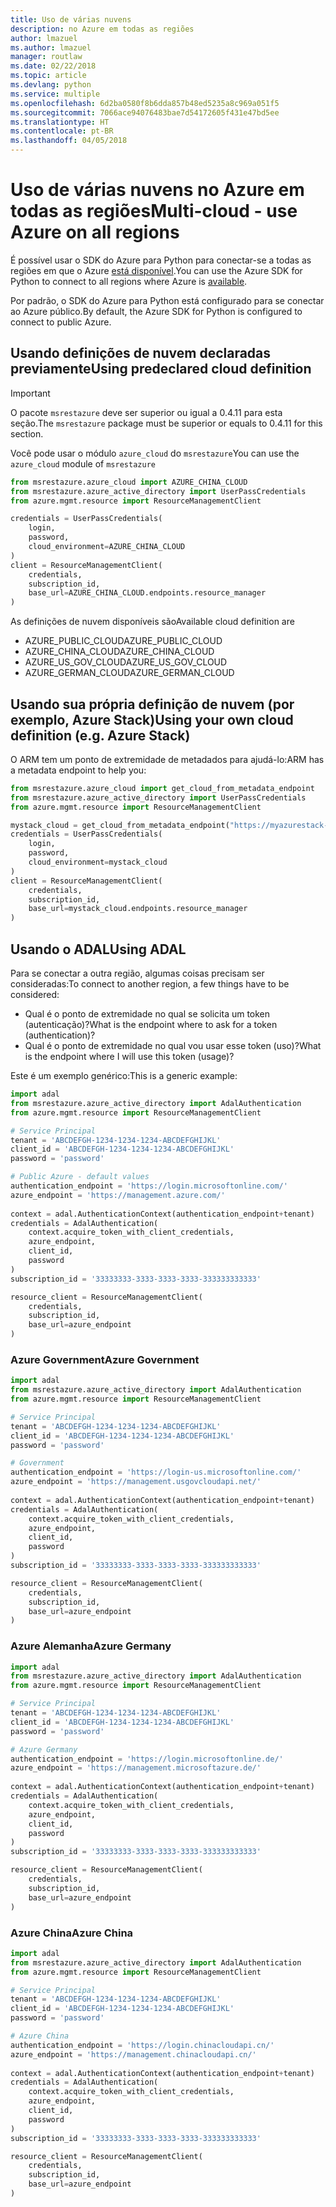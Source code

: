 ```yaml
---
title: Uso de várias nuvens
description: no Azure em todas as regiões
author: lmazuel
ms.author: lmazuel
manager: routlaw
ms.date: 02/22/2018
ms.topic: article
ms.devlang: python
ms.service: multiple
ms.openlocfilehash: 6d2ba0580f8b6dda857b48ed5235a8c969a051f5
ms.sourcegitcommit: 7066ace94076483bae7d54172605f431e47bd5ee
ms.translationtype: HT
ms.contentlocale: pt-BR
ms.lasthandoff: 04/05/2018
---
```

# <a name="multi-cloud---use-azure-on-all-regions"></a><span data-ttu-id="60795-103">Uso de várias nuvens no Azure em todas as regiões</span><span class="sxs-lookup"><span data-stu-id="60795-103">Multi-cloud - use Azure on all regions</span></span>

<span data-ttu-id="60795-104">É possível usar o SDK do Azure para Python para conectar-se a todas as regiões em que o Azure [está disponível](https://azure.microsoft.com/regions/services).</span><span class="sxs-lookup"><span data-stu-id="60795-104">You can use the Azure SDK for Python to connect to all regions where Azure is [available](https://azure.microsoft.com/regions/services).</span></span>

<span data-ttu-id="60795-105">Por padrão, o SDK do Azure para Python está configurado para se conectar ao Azure público.</span><span class="sxs-lookup"><span data-stu-id="60795-105">By default, the Azure SDK for Python is configured to connect to public Azure.</span></span>

## <a name="using-predeclared-cloud-definition"></a><span data-ttu-id="60795-106">Usando definições de nuvem declaradas previamente</span><span class="sxs-lookup"><span data-stu-id="60795-106">Using predeclared cloud definition</span></span>

> [!IMPORTANT]
> <span data-ttu-id="60795-107">O pacote `msrestazure` deve ser superior ou igual a 0.4.11 para esta seção.</span><span class="sxs-lookup"><span data-stu-id="60795-107">The `msrestazure` package must be superior or equals to 0.4.11 for this section.</span></span>

<span data-ttu-id="60795-108">Você pode usar o módulo `azure_cloud` do `msrestazure`</span><span class="sxs-lookup"><span data-stu-id="60795-108">You can use the `azure_cloud` module of `msrestazure`</span></span>

```python
from msrestazure.azure_cloud import AZURE_CHINA_CLOUD
from msrestazure.azure_active_directory import UserPassCredentials
from azure.mgmt.resource import ResourceManagementClient

credentials = UserPassCredentials(
    login,
    password,
    cloud_environment=AZURE_CHINA_CLOUD
)
client = ResourceManagementClient(
    credentials,
    subscription_id,
    base_url=AZURE_CHINA_CLOUD.endpoints.resource_manager
)
``` 
  
<span data-ttu-id="60795-109">As definições de nuvem disponíveis são</span><span class="sxs-lookup"><span data-stu-id="60795-109">Available cloud definition are</span></span>
  - <span data-ttu-id="60795-110">AZURE_PUBLIC_CLOUD</span><span class="sxs-lookup"><span data-stu-id="60795-110">AZURE_PUBLIC_CLOUD</span></span>
  - <span data-ttu-id="60795-111">AZURE_CHINA_CLOUD</span><span class="sxs-lookup"><span data-stu-id="60795-111">AZURE_CHINA_CLOUD</span></span>
  - <span data-ttu-id="60795-112">AZURE_US_GOV_CLOUD</span><span class="sxs-lookup"><span data-stu-id="60795-112">AZURE_US_GOV_CLOUD</span></span>
  - <span data-ttu-id="60795-113">AZURE_GERMAN_CLOUD</span><span class="sxs-lookup"><span data-stu-id="60795-113">AZURE_GERMAN_CLOUD</span></span>

## <a name="using-your-own-cloud-definition-eg-azure-stack"></a><span data-ttu-id="60795-114">Usando sua própria definição de nuvem (por exemplo, Azure Stack)</span><span class="sxs-lookup"><span data-stu-id="60795-114">Using your own cloud definition (e.g. Azure Stack)</span></span>
<span data-ttu-id="60795-115">O ARM tem um ponto de extremidade de metadados para ajudá-lo:</span><span class="sxs-lookup"><span data-stu-id="60795-115">ARM has a metadata endpoint to help you:</span></span>

```python
from msrestazure.azure_cloud import get_cloud_from_metadata_endpoint
from msrestazure.azure_active_directory import UserPassCredentials
from azure.mgmt.resource import ResourceManagementClient

mystack_cloud = get_cloud_from_metadata_endpoint("https://myazurestack-arm-endpoint.com")
credentials = UserPassCredentials(
    login,
    password,
    cloud_environment=mystack_cloud
)
client = ResourceManagementClient(
    credentials,
    subscription_id,
    base_url=mystack_cloud.endpoints.resource_manager
)
```
## <a name="using-adal"></a><span data-ttu-id="60795-116">Usando o ADAL</span><span class="sxs-lookup"><span data-stu-id="60795-116">Using ADAL</span></span>

<span data-ttu-id="60795-117">Para se conectar a outra região, algumas coisas precisam ser consideradas:</span><span class="sxs-lookup"><span data-stu-id="60795-117">To connect to another region, a few things have to be considered:</span></span>

- <span data-ttu-id="60795-118">Qual é o ponto de extremidade no qual se solicita um token (autenticação)?</span><span class="sxs-lookup"><span data-stu-id="60795-118">What is the endpoint where to ask for a token (authentication)?</span></span>
- <span data-ttu-id="60795-119">Qual é o ponto de extremidade no qual vou usar esse token (uso)?</span><span class="sxs-lookup"><span data-stu-id="60795-119">What is the endpoint where I will use this token (usage)?</span></span>

<span data-ttu-id="60795-120">Este é um exemplo genérico:</span><span class="sxs-lookup"><span data-stu-id="60795-120">This is a generic example:</span></span>

```python
import adal
from msrestazure.azure_active_directory import AdalAuthentication
from azure.mgmt.resource import ResourceManagementClient

# Service Principal
tenant = 'ABCDEFGH-1234-1234-1234-ABCDEFGHIJKL'
client_id = 'ABCDEFGH-1234-1234-1234-ABCDEFGHIJKL'
password = 'password'

# Public Azure - default values
authentication_endpoint = 'https://login.microsoftonline.com/'
azure_endpoint = 'https://management.azure.com/'
    
context = adal.AuthenticationContext(authentication_endpoint+tenant)
credentials = AdalAuthentication(
    context.acquire_token_with_client_credentials,
    azure_endpoint,
    client_id,
    password
)
subscription_id = '33333333-3333-3333-3333-333333333333'

resource_client = ResourceManagementClient(
    credentials,
    subscription_id,
    base_url=azure_endpoint
)
```

### <a name="azure-government"></a><span data-ttu-id="60795-121">Azure Government</span><span class="sxs-lookup"><span data-stu-id="60795-121">Azure Government</span></span>
```python
import adal
from msrestazure.azure_active_directory import AdalAuthentication
from azure.mgmt.resource import ResourceManagementClient

# Service Principal
tenant = 'ABCDEFGH-1234-1234-1234-ABCDEFGHIJKL'
client_id = 'ABCDEFGH-1234-1234-1234-ABCDEFGHIJKL'
password = 'password'

# Government
authentication_endpoint = 'https://login-us.microsoftonline.com/'
azure_endpoint = 'https://management.usgovcloudapi.net/'
    
context = adal.AuthenticationContext(authentication_endpoint+tenant)
credentials = AdalAuthentication(
    context.acquire_token_with_client_credentials,
    azure_endpoint,
    client_id,
    password
)
subscription_id = '33333333-3333-3333-3333-333333333333'

resource_client = ResourceManagementClient(
    credentials,
    subscription_id,
    base_url=azure_endpoint
)
```

### <a name="azure-germany"></a><span data-ttu-id="60795-122">Azure Alemanha</span><span class="sxs-lookup"><span data-stu-id="60795-122">Azure Germany</span></span>
```python
import adal
from msrestazure.azure_active_directory import AdalAuthentication
from azure.mgmt.resource import ResourceManagementClient

# Service Principal
tenant = 'ABCDEFGH-1234-1234-1234-ABCDEFGHIJKL'
client_id = 'ABCDEFGH-1234-1234-1234-ABCDEFGHIJKL'
password = 'password'

# Azure Germany
authentication_endpoint = 'https://login.microsoftonline.de/'
azure_endpoint = 'https://management.microsoftazure.de/'
    
context = adal.AuthenticationContext(authentication_endpoint+tenant)
credentials = AdalAuthentication(
    context.acquire_token_with_client_credentials,
    azure_endpoint,
    client_id,
    password
)
subscription_id = '33333333-3333-3333-3333-333333333333'

resource_client = ResourceManagementClient(
    credentials,
    subscription_id,
    base_url=azure_endpoint
)
```

### <a name="azure-china"></a><span data-ttu-id="60795-123">Azure China</span><span class="sxs-lookup"><span data-stu-id="60795-123">Azure China</span></span>
```python
import adal
from msrestazure.azure_active_directory import AdalAuthentication
from azure.mgmt.resource import ResourceManagementClient

# Service Principal
tenant = 'ABCDEFGH-1234-1234-1234-ABCDEFGHIJKL'
client_id = 'ABCDEFGH-1234-1234-1234-ABCDEFGHIJKL'
password = 'password'

# Azure China
authentication_endpoint = 'https://login.chinacloudapi.cn/'
azure_endpoint = 'https://management.chinacloudapi.cn/'
    
context = adal.AuthenticationContext(authentication_endpoint+tenant)
credentials = AdalAuthentication(
    context.acquire_token_with_client_credentials,
    azure_endpoint,
    client_id,
    password
)
subscription_id = '33333333-3333-3333-3333-333333333333'

resource_client = ResourceManagementClient(
    credentials,
    subscription_id,
    base_url=azure_endpoint
)
```
